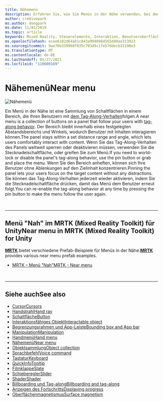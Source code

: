 ```yaml
---
title: Nähemenü
description: Erfahren Sie, wie Sie Menüs in der Nähe verwenden, bei denen es sich um eine Sammlung von Schaltflächen in einem Panel handelt, die Ihnen mit Tag-Along-Verhalten in einer Mixed Reality-Umgebung folgen.
author: cre8ivepark
ms.author: dongpark
ms.date: 11/01/2019
ms.topic: article
keywords: Mixed Reality, Steuerelemente, Interaktion, Benutzeroberfläche, Benutzeroberfläche, Menü, Mixed Reality-Headset, Windows Mixed Reality-Headset, Virtual Reality-Headset, HoloLens, MRTK, Mixed Reality Toolkit
ms.openlocfilehash: ecee6182d64ab1c843a9948984565d49ae313923
ms.sourcegitcommit: 9ae76b339968f035c703d9c1fe57ddecb33198e3
ms.translationtype: MT
ms.contentlocale: de-DE
ms.lasthandoff: 05/27/2021
ms.locfileid: "110600169"
---
```

# <a name="near-menu"></a><span data-ttu-id="a14c3-104">Nähemenü</span><span class="sxs-lookup"><span data-stu-id="a14c3-104">Near menu</span></span>

![Nähemenü](images/UX_Hero_NearMenu.jpg)

<span data-ttu-id="a14c3-106">Ein Menü in der Nähe ist eine Sammlung von Schaltflächen in einem Bereich, die Ihren Benutzern mit [dem Tag-Along-Verhalten](billboarding-and-tag-along.md#what-is-a-tag-along)folgen.</span><span class="sxs-lookup"><span data-stu-id="a14c3-106">A near menu is a collection of buttons on a panel that follow your users with [tag-along behavior](billboarding-and-tag-along.md#what-is-a-tag-along).</span></span> <span data-ttu-id="a14c3-107">Der Bereich bleibt innerhalb eines festgelegten Abstandsbereichs und Winkels, wodurch Benutzer mit Inhalten interagieren können.</span><span class="sxs-lookup"><span data-stu-id="a14c3-107">The panel stays within a set distance range and angle, which lets users comfortably interact with content.</span></span> <span data-ttu-id="a14c3-108">Wenn Sie das Tag-Along-Verhalten des Panels weltweit sperren oder deaktivieren müssen, verwenden Sie die Stecknadelschaltfläche, oder greifen Sie zum Menü.</span><span class="sxs-lookup"><span data-stu-id="a14c3-108">If you need to world-lock or disable the panel's tag-along behavior, use the pin button or grab and place the menu.</span></span> <span data-ttu-id="a14c3-109">Wenn Sie den Bereich anheften, können sich Ihre Benutzer ohne Ablenkungen auf den Zielinhalt konzentrieren.</span><span class="sxs-lookup"><span data-stu-id="a14c3-109">Pinning the panel lets your users focus on the target content without any distractions.</span></span> <span data-ttu-id="a14c3-110">Sie können das Tag-Along-Verhalten jederzeit wieder aktivieren, indem Sie die Stecknadelschaltfläche drücken, damit das Menü dem Benutzer erneut folgt.</span><span class="sxs-lookup"><span data-stu-id="a14c3-110">You can re-enable the tag-along behavior at any time by pressing the pin button to make the menu follow the user again.</span></span>

<br>

---

## <a name="near-menu-in-mrtk-mixed-reality-toolkit-for-unity"></a><span data-ttu-id="a14c3-111">Menü "Nah" im MRTK (Mixed Reality Toolkit) für Unity</span><span class="sxs-lookup"><span data-stu-id="a14c3-111">Near menu in MRTK (Mixed Reality Toolkit) for Unity</span></span>
<span data-ttu-id="a14c3-112">**[MRTK](https://github.com/Microsoft/MixedRealityToolkit-Unity)** bietet verschiedene Prefab-Beispiele für Menüs in der Nähe.</span><span class="sxs-lookup"><span data-stu-id="a14c3-112">**[MRTK](https://github.com/Microsoft/MixedRealityToolkit-Unity)** provides various near menu prefab examples.</span></span>

* [<span data-ttu-id="a14c3-113">MRTK – Menü "Nah"</span><span class="sxs-lookup"><span data-stu-id="a14c3-113">MRTK - Near menu</span></span>](/windows/mixed-reality/mrtk-unity/features/ux-building-blocks/near-menu)

<br>

---

## <a name="see-also"></a><span data-ttu-id="a14c3-114">Siehe auch</span><span class="sxs-lookup"><span data-stu-id="a14c3-114">See also</span></span>

* [<span data-ttu-id="a14c3-115">Cursor</span><span class="sxs-lookup"><span data-stu-id="a14c3-115">Cursors</span></span>](cursors.md)
* [<span data-ttu-id="a14c3-116">Handstrahl</span><span class="sxs-lookup"><span data-stu-id="a14c3-116">Hand ray</span></span>](point-and-commit.md)
* [<span data-ttu-id="a14c3-117">Schaltfläche</span><span class="sxs-lookup"><span data-stu-id="a14c3-117">Button</span></span>](button.md)
* [<span data-ttu-id="a14c3-118">Interaktionsfähiges Objekt</span><span class="sxs-lookup"><span data-stu-id="a14c3-118">Interactable object</span></span>](interactable-object.md)
* [<span data-ttu-id="a14c3-119">Begrenzungsrahmen und App-Leiste</span><span class="sxs-lookup"><span data-stu-id="a14c3-119">Bounding box and App bar</span></span>](app-bar-and-bounding-box.md)
* [<span data-ttu-id="a14c3-120">Manipulation</span><span class="sxs-lookup"><span data-stu-id="a14c3-120">Manipulation</span></span>](direct-manipulation.md)
* [<span data-ttu-id="a14c3-121">Handmenü</span><span class="sxs-lookup"><span data-stu-id="a14c3-121">Hand menu</span></span>](hand-menu.md)
* [<span data-ttu-id="a14c3-122">Nähemenü</span><span class="sxs-lookup"><span data-stu-id="a14c3-122">Near menu</span></span>](near-menu.md)
* [<span data-ttu-id="a14c3-123">Objektsammlung</span><span class="sxs-lookup"><span data-stu-id="a14c3-123">Object collection</span></span>](object-collection.md)
* [<span data-ttu-id="a14c3-124">Sprachbefehl</span><span class="sxs-lookup"><span data-stu-id="a14c3-124">Voice command</span></span>](voice-input.md)
* [<span data-ttu-id="a14c3-125">Tastatur</span><span class="sxs-lookup"><span data-stu-id="a14c3-125">Keyboard</span></span>](keyboard.md)
* [<span data-ttu-id="a14c3-126">QuickInfo</span><span class="sxs-lookup"><span data-stu-id="a14c3-126">Tooltip</span></span>](tooltip.md)
* [<span data-ttu-id="a14c3-127">Filmklappe</span><span class="sxs-lookup"><span data-stu-id="a14c3-127">Slate</span></span>](slate.md)
* [<span data-ttu-id="a14c3-128">Schieberegler</span><span class="sxs-lookup"><span data-stu-id="a14c3-128">Slider</span></span>](slider.md)
* [<span data-ttu-id="a14c3-129">Shader</span><span class="sxs-lookup"><span data-stu-id="a14c3-129">Shader</span></span>](shader.md)
* [<span data-ttu-id="a14c3-130">Billboarding und Tag-along</span><span class="sxs-lookup"><span data-stu-id="a14c3-130">Billboarding and tag-along</span></span>](billboarding-and-tag-along.md)
* [<span data-ttu-id="a14c3-131">Anzeigen des Fortschritts</span><span class="sxs-lookup"><span data-stu-id="a14c3-131">Displaying progress</span></span>](progress.md)
* [<span data-ttu-id="a14c3-132">Oberflächenmagnetismus</span><span class="sxs-lookup"><span data-stu-id="a14c3-132">Surface magnetism</span></span>](surface-magnetism.md)